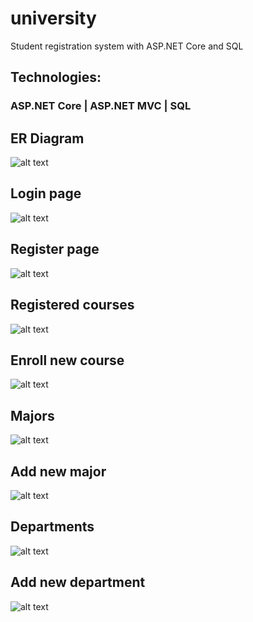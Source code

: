 # university
Student registration system with ASP.NET Core and SQL

## Technologies:
 ### ASP.NET Core | ASP.NET MVC | SQL

## ER Diagram
![alt text][img3]

## Login page
![alt text][img1]

## Register page
![alt text][img2]

## Registered courses
![alt text][img9]

## Enroll new course
![alt text][img8]

## Majors
![alt text][img6]

## Add new major
![alt text][img7]

## Departments
![alt text][img4]

## Add new department
![alt text][img5]



[img1]: https://github.com/demac44/university/blob/master/Assets/LOGIN.png
[img2]: https://github.com/demac44/university/blob/master/Assets/REGISTER.png
[img3]: https://github.com/demac44/university/blob/master/Assets/university-erd.png
[img4]: https://github.com/demac44/university/blob/master/Assets/DEPARTMENTS.png
[img5]: https://github.com/demac44/university/blob/master/Assets/ADD-DEPARTMENT.png
[img6]: https://github.com/demac44/university/blob/master/Assets/MAJORS.png
[img7]: https://github.com/demac44/university/blob/master/Assets/ADD-MAJOR.png
[img8]: https://github.com/demac44/university/blob/master/Assets/ENROLL.png
[img9]: https://github.com/demac44/university/blob/master/Assets/ENROLLED.png

